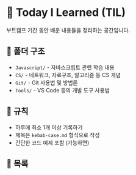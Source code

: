 # 📖 Today I Learned (TIL)
부트캠프 기간 동안 배운 내용들을 정리하는 공간입니다.

## 📂 폴더 구조
- `Javascript/` - 자바스크립트 관련 학습 내용
- `CS/` - 네트워크, 자료구조, 알고리즘 등 CS 개념
- `Git/` - Git 사용법 및 방법론
- `Tools/` - VS Code 등의 개발 도구 사용법

## 📜 규칙
- 하루에 최소 1개 이상 기록하기
- 제목은 `kebab-case.md` 형식으로 작성
- 간단한 코드 예제 포함 (가능하면)

## 📝 목록
